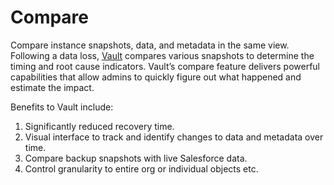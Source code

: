 # Compare

Compare instance snapshots, data, and metadata in the same view. Following a data loss, [Vault](../../../../overview/release-notes/vault-release-notes.md) compares various snapshots to determine the timing and root cause indicators. Vault’s compare feature delivers powerful capabilities that allow admins to quickly figure out what happened and estimate the impact.&#x20;

Benefits to Vault include:

1. Significantly reduced recovery time.
2. Visual interface to track and identify changes to data and metadata over time.
3. Compare backup snapshots with live Salesforce data.
4. Control granularity to entire org or individual objects etc.
